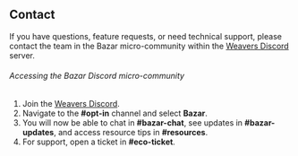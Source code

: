 ## Contact

If you have questions, feature requests, or need technical support, please contact the team in the Bazar micro-community within the [Weavers Discord](https://discord.gg/vS2fYJNucN) server.

###### Accessing the Bazar Discord micro-community

1. Join the [Weavers Discord](https://discord.gg/vS2fYJNucN).
2. Navigate to the **#opt-in** channel and select **Bazar**.
3. You will now be able to chat in **#bazar-chat**, see updates in **#bazar-updates**, and access resource tips in **#resources**.
4. For support, open a ticket in **#eco-ticket**.

